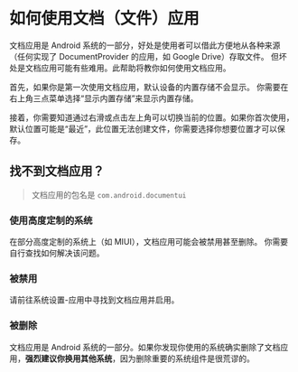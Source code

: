 # 如何使用文档（文件）应用

文档应用是 Android 系统的一部分，好处是使用者可以借此方便地从各种来源（任何实现了 DocumentProvider 的应用，如 Google Drive）存取文件。
但坏处是文档应用可能有些难用。此帮助将教你如何使用文档应用。

首先，如果你是第一次使用文档应用，默认设备的内置存储不会显示。
你需要在右上角三点菜单选择“显示内置存储”来显示内置存储。

接着，你需要知道通过右滑或点击左上角可以切换当前的位置。如果你首次使用，默认位置可能是“最近”，此位置无法创建文件，你需要选择你想要位置才可以保存。

## 找不到文档应用？

> 文档应用的包名是 `com.android.documentui`

### 使用高度定制的系统

在部分高度定制的系统上（如 MIUI），文档应用可能会被禁用甚至删除。
你需要自行查找如何解决该问题。

### 被禁用

请前往系统设置-应用中寻找到文档应用并启用。

### 被删除

文档应用是 Android 系统的一部分。如果你发现你使用的系统确实删除了文档应用，**强烈建议你换用其他系统**，因为删除重要的系统组件是很荒谬的。